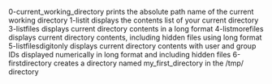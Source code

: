 0-current_working_directory prints the absolute path name of the current working directory
1-listit displays the contents list of your current directory
3-listfiles displays current directory contents in a long format
4-listmorefiles displays current directory contents, including hidden files using long format
5-listfilesdigitonly displays current directory contents with user and group IDs displayed numerically in long format and including hidden files
6-firstdirectory creates a directory named my_first_directory in the /tmp/ directory

